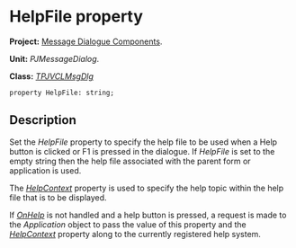 # HelpFile property #

**Project:** [Message Dialogue Components](MessageDialogComponents.md).

**Unit:** _PJMessageDialog_.

**Class:** _[TPJVCLMsgDlg](TPJVCLMsgDlg.md)_

```
property HelpFile: string;
```

## Description ##

Set the _HelpFile_ property to specify the help file to be used when a Help button is clicked or F1 is pressed in the dialogue. If _HelpFile_ is set to the empty string then the help file associated with the parent form or application is used.

The _[HelpContext](TPJVCLMsgDlgHelpContext.md)_ property is used to specify the help topic within the help file that is to be displayed.

If _[OnHelp](TPJVCLMsgDlgOnHelp.md)_ is not handled and a help button is pressed, a request is made to the _Application_ object to pass the value of this property and the _[HelpContext](TPJVCLMsgDlgHelpContext.md)_ property along to the currently registered help system.